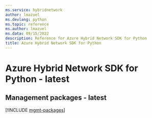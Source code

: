 ```yaml
---
ms.service: hybridnetwork
author: lmazuel
ms.devlang: python
ms.topic: reference
ms.author: lmazuel
ms.data: 09/15/2022
description: Reference for Azure Hybrid Network SDK for Python
title: Azure Hybrid Network SDK for Python
---
```

# Azure Hybrid Network SDK for Python - latest

## Management packages - latest
[!INCLUDE [mgmt-packages](hybrid-network-mgmt-index.md)]